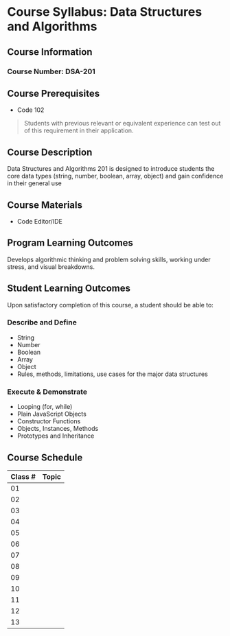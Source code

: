 # Course Syllabus: Data Structures and Algorithms

## Course Information

### Course Number: DSA-201

## Course Prerequisites

- Code 102

> Students with previous relevant or equivalent experience can test out of this requirement in their application.

## Course Description

Data Structures and Algorithms 201 is designed to introduce students the core data types (string, number, boolean, array, object) and gain confidence in their general use

## Course Materials

- Code Editor/IDE

## Program Learning Outcomes

Develops algorithmic thinking and problem solving skills, working under stress, and visual breakdowns.

## Student Learning Outcomes

Upon satisfactory completion of this course, a student should be able to:

### Describe and Define

- String
- Number
- Boolean
- Array
- Object
- Rules, methods, limitations, use cases for the major data structures

### Execute & Demonstrate

- Looping (for, while)
- Plain JavaScript Objects
- Constructor Functions
- Objects, Instances, Methods
- Prototypes and Inheritance

## Course Schedule

| Class # | Topic |
|-----------------|-----------|
| 01 |  |
| 02 |  |
| 03 |  |
| 04 |  |
| 05 |  |
| 06 |  |
| 07 |  |
| 08 |  |
| 09 |  |
| 10 |  |
| 11 |  |
| 12 |  |
| 13 |  |
